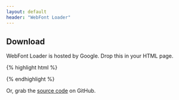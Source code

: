 ```yaml
---
layout: default
header: "WebFont Loader"
---
```


Download
--------

WebFont Loader is hosted by Google. Drop this in your HTML page.

{% highlight html %}
<script src="http://ajax.googleapis.com/ajax/libs/webfont/1/webfont.js"></script>
{% endhighlight %}

Or, grab the [source code](http://github.com/typekit/webfontloader) on GitHub. 
